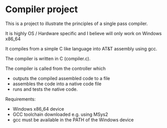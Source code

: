 # Compiler project

This is a project to illustrate the principles of a single pass compiler.

It is highly OS / Hardware specific and I believe will only work on Windows x86_64 

It compiles from a simple C like language into AT&T assembly using gcc.

The compiler is written in C (compiler.c).

The compiler is called from the controller which
- outputs the compiled assembled code to a file
- assembles the code into a native code file
- runs and tests the native code.

Requirements:

- Windows x86_64  device
- GCC toolchain downloaded e.g. using MSys2
- gcc must be available in the PATH of the Windows device


